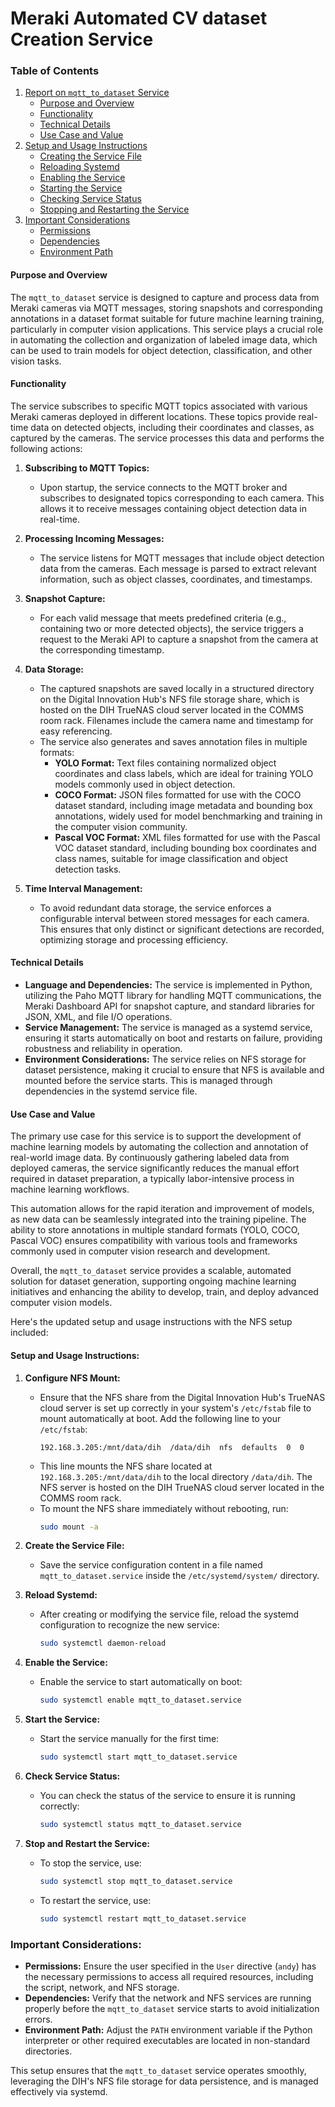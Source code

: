 # **Meraki Automated CV dataset Creation Service**

### Table of Contents

1. [Report on `mqtt_to_dataset` Service](#report-on-mqtt_to_dataset-service)
    - [Purpose and Overview](#purpose-and-overview)
    - [Functionality](#functionality)
    - [Technical Details](#technical-details)
    - [Use Case and Value](#use-case-and-value)
2. [Setup and Usage Instructions](#setup-and-usage-instructions)
    - [Creating the Service File](#create-the-service-file)
    - [Reloading Systemd](#reload-systemd)
    - [Enabling the Service](#enable-the-service)
    - [Starting the Service](#start-the-service)
    - [Checking Service Status](#check-service-status)
    - [Stopping and Restarting the Service](#stop-and-restart-the-service)
3. [Important Considerations](#important-considerations)
    - [Permissions](#permissions)
    - [Dependencies](#dependencies)
    - [Environment Path](#environment-path)

#### **Purpose and Overview**

The `mqtt_to_dataset` service is designed to capture and process data from Meraki cameras via MQTT messages, storing snapshots and corresponding annotations in a dataset format suitable for future machine learning training, particularly in computer vision applications. This service plays a crucial role in automating the collection and organization of labeled image data, which can be used to train models for object detection, classification, and other vision tasks.

#### **Functionality**

The service subscribes to specific MQTT topics associated with various Meraki cameras deployed in different locations. These topics provide real-time data on detected objects, including their coordinates and classes, as captured by the cameras. The service processes this data and performs the following actions:

1. **Subscribing to MQTT Topics:**
   - Upon startup, the service connects to the MQTT broker and subscribes to designated topics corresponding to each camera. This allows it to receive messages containing object detection data in real-time.

2. **Processing Incoming Messages:**
   - The service listens for MQTT messages that include object detection data from the cameras. Each message is parsed to extract relevant information, such as object classes, coordinates, and timestamps.

3. **Snapshot Capture:**
   - For each valid message that meets predefined criteria (e.g., containing two or more detected objects), the service triggers a request to the Meraki API to capture a snapshot from the camera at the corresponding timestamp.

4. **Data Storage:**
   - The captured snapshots are saved locally in a structured directory on the Digital Innovation Hub's NFS file storage share, which is hosted on the DIH TrueNAS cloud server located in the COMMS room rack. Filenames include the camera name and timestamp for easy referencing.
   - The service also generates and saves annotation files in multiple formats:
     - **YOLO Format:** Text files containing normalized object coordinates and class labels, which are ideal for training YOLO models commonly used in object detection.
     - **COCO Format:** JSON files formatted for use with the COCO dataset standard, including image metadata and bounding box annotations, widely used for model benchmarking and training in the computer vision community.
     - **Pascal VOC Format:** XML files formatted for use with the Pascal VOC dataset standard, including bounding box coordinates and class names, suitable for image classification and object detection tasks.

5. **Time Interval Management:**
   - To avoid redundant data storage, the service enforces a configurable interval between stored messages for each camera. This ensures that only distinct or significant detections are recorded, optimizing storage and processing efficiency.

#### **Technical Details**

- **Language and Dependencies:** The service is implemented in Python, utilizing the Paho MQTT library for handling MQTT communications, the Meraki Dashboard API for snapshot capture, and standard libraries for JSON, XML, and file I/O operations.
- **Service Management:** The service is managed as a systemd service, ensuring it starts automatically on boot and restarts on failure, providing robustness and reliability in operation.
- **Environment Considerations:** The service relies on NFS storage for dataset persistence, making it crucial to ensure that NFS is available and mounted before the service starts. This is managed through dependencies in the systemd service file.

#### **Use Case and Value**

The primary use case for this service is to support the development of machine learning models by automating the collection and annotation of real-world image data. By continuously gathering labeled data from deployed cameras, the service significantly reduces the manual effort required in dataset preparation, a typically labor-intensive process in machine learning workflows.

This automation allows for the rapid iteration and improvement of models, as new data can be seamlessly integrated into the training pipeline. The ability to store annotations in multiple standard formats (YOLO, COCO, Pascal VOC) ensures compatibility with various tools and frameworks commonly used in computer vision research and development.

Overall, the `mqtt_to_dataset` service provides a scalable, automated solution for dataset generation, supporting ongoing machine learning initiatives and enhancing the ability to develop, train, and deploy advanced computer vision models.

Here's the updated setup and usage instructions with the NFS setup included:

#### **Setup and Usage Instructions:**

1. **Configure NFS Mount:**
   - Ensure that the NFS share from the Digital Innovation Hub's TrueNAS cloud server is set up correctly in your system's `/etc/fstab` file to mount automatically at boot. Add the following line to your `/etc/fstab`:
     ```
     192.168.3.205:/mnt/data/dih  /data/dih  nfs  defaults  0  0
     ```
   - This line mounts the NFS share located at `192.168.3.205:/mnt/data/dih` to the local directory `/data/dih`. The NFS server is hosted on the DIH TrueNAS cloud server located in the COMMS room rack.
   - To mount the NFS share immediately without rebooting, run:
     ```bash
     sudo mount -a
     ```

2. **Create the Service File:**
   - Save the service configuration content in a file named `mqtt_to_dataset.service` inside the `/etc/systemd/system/` directory.

3. **Reload Systemd:**
   - After creating or modifying the service file, reload the systemd configuration to recognize the new service:
     ```bash
     sudo systemctl daemon-reload
     ```

4. **Enable the Service:**
   - Enable the service to start automatically on boot:
     ```bash
     sudo systemctl enable mqtt_to_dataset.service
     ```

5. **Start the Service:**
   - Start the service manually for the first time:
     ```bash
     sudo systemctl start mqtt_to_dataset.service
     ```

6. **Check Service Status:**
   - You can check the status of the service to ensure it is running correctly:
     ```bash
     sudo systemctl status mqtt_to_dataset.service
     ```

7. **Stop and Restart the Service:**
   - To stop the service, use:
     ```bash
     sudo systemctl stop mqtt_to_dataset.service
     ```
   - To restart the service, use:
     ```bash
     sudo systemctl restart mqtt_to_dataset.service
     ```

### **Important Considerations:**
- **Permissions:** Ensure the user specified in the `User` directive (`andy`) has the necessary permissions to access all required resources, including the script, network, and NFS storage.
- **Dependencies:** Verify that the network and NFS services are running properly before the `mqtt_to_dataset` service starts to avoid initialization errors.
- **Environment Path:** Adjust the `PATH` environment variable if the Python interpreter or other required executables are located in non-standard directories.

This setup ensures that the `mqtt_to_dataset` service operates smoothly, leveraging the DIH's NFS file storage for data persistence, and is managed effectively via systemd.
